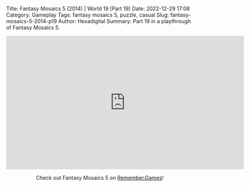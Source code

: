 Title: Fantasy Mosaics 5 (2014) | World 19 [Part 19]
Date: 2022-12-29 17:08
Category: Gameplay
Tags: fantasy mosaics 5,  puzzle,  casual
Slug: fantasy-mosaics-5-2014-p19
Author: Hexadigital
Summary: Part 19 in a playthrough of Fantasy Mosaics 5.

<center><iframe src="https://www.youtube.com/embed/lZoaCfuViRM?feature=oembed" allow="accelerometer; autoplay; encrypted-media; gyroscope; picture-in-picture" width="640" height="360" frameborder="0"></iframe>

Check out Fantasy Mosaics 5 on [Remember.Games](https://remember.games/game/6529/fantasy-mosaics-5/)!</center>